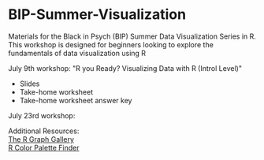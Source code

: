 # BIP-Summer-Visualization
Materials for the Black in Psych (BIP) Summer Data Visualization Series in R.  This workshop is designed for beginners looking to explore the fundamentals of data visualization using R

July 9th workshop: "R you Ready? Visualizing Data with R (Introl Level)"
- Slides
- Take-home worksheet
- Take-home worksheet answer key

July 23rd workshop:

Additional Resources:  
[The R Graph Gallery](https://r-graph-gallery.com/)  
[R Color Palette Finder](https://r-graph-gallery.com/color-palette-finder)
